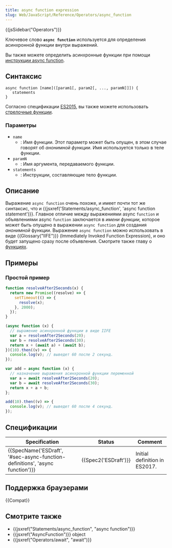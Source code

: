 ```yaml
---
title: async function expression
slug: Web/JavaScript/Reference/Operators/async_function
---
```


{{jsSidebar("Operators")}}

Ключевое слово **`async function`** используется для определения асинхронной функции внутри выражений.

Вы также можете определить асинхронные функции при помощи [инструкции async function](/ru/docs/Web/JavaScript/Reference/Statements/async_function).

## Синтаксис

```
async function [name]([param1[, param2[, ..., paramN]]]) {
   statements
}
```

Согласно спецификации [ES2015](/ru/docs/), вы также можете использовать [стрелочные функции](/ru/docs/Web/JavaScript/Reference/Functions/Arrow_functions).

### Параметры

- `name`
  - : Имя функции. Этот параметр может быть опущен, в этом случае говорят об _анонимной функции_. Имя используется только в теле функции.
- `paramN`
  - : Имя аргумента, передаваемого функции.
- `statements`
  - : Инструкции, составляющие тело функции.

## Описание

Выражение `async function` очень похоже, и имеет почти тот же синтаксис, что и {{jsxref('Statements/async_function', 'async function statement')}}. Главное отличие между выражениями async `function` и объявлениями async `function` заключается в _имени функции,_ которое может быть опущено в выражении `async function` для создания _анонимной_ функции. Выражение `async function` можно использовать в виде {{Glossary("IIFE")}} (Immediately Invoked Function Expression), и оно будет запущено сразу после объявления. Смотрите также главу о [функциях](/ru/docs/Web/JavaScript/Reference/Functions).

## Примеры

### Простой пример

```js
function resolveAfter2Seconds(x) {
  return new Promise((resolve) => {
    setTimeout(() => {
      resolve(x);
    }, 2000);
  });
}

(async function (x) {
  // выражение асинхронной функции в виде IIFE
  var a = resolveAfter2Seconds(20);
  var b = resolveAfter2Seconds(30);
  return x + (await a) + (await b);
})(10).then((v) => {
  console.log(v); // выведет 60 после 2 секунд.
});

var add = async function (x) {
  // назначение выражения асинхронной функции переменной
  var a = await resolveAfter2Seconds(20);
  var b = await resolveAfter2Seconds(30);
  return x + a + b;
};

add(10).then((v) => {
  console.log(v); // выведет 60 после 4 секунд.
});
```

## Спецификации

| Specification                                                                | Status               | Comment                       |
| ---------------------------------------------------------------------------- | -------------------- | ----------------------------- |
| {{SpecName('ESDraft', '#sec-async-function-definitions', 'async function')}} | {{Spec2('ESDraft')}} | Initial definition in ES2017. |

## Поддержка браузерами

{{Compat}}

## Смотрите также

- {{jsxref("Statements/async_function", "async function")}}
- {{jsxref("AsyncFunction")}} object
- {{jsxref("Operators/await", "await")}}
